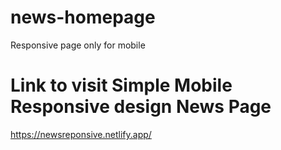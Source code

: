 # news-homepage
Responsive page only for mobile

# Link to visit Simple Mobile Responsive design News Page

https://newsreponsive.netlify.app/
